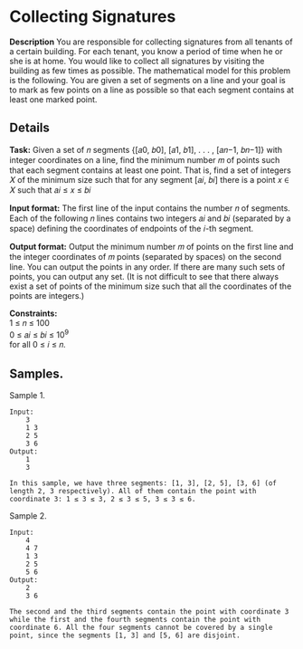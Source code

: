 # Collecting Signatures
**Description**
You are responsible for collecting signatures from all tenants of a certain building. For each tenant, you know a period of time when he or she is at home. You would like to collect all signatures by visiting the building as few times as possible. The mathematical model for this problem is the following. You are given a set of segments on a line and your goal is to mark as few points on a line as possible so that each segment contains at least one marked point.


## Details
**Task:** 
Given a set of 𝑛 segments {[𝑎0, 𝑏0], [𝑎1, 𝑏1], . . . , [𝑎𝑛−1, 𝑏𝑛−1]} with integer coordinates on a line, find
the minimum number 𝑚 of points such that each segment contains at least one point. That is, find a set of integers 𝑋 of the minimum size such that for any segment [𝑎𝑖, 𝑏𝑖] there is a point 𝑥 ∈ 𝑋 such that 𝑎𝑖 ≤ 𝑥 ≤ 𝑏𝑖


**Input format:** 
The first line of the input contains the number 𝑛 of segments. Each of the following 𝑛 lines contains two integers 𝑎𝑖 and 𝑏𝑖 (separated by a space) defining the coordinates of endpoints of the 𝑖-th segment.


**Output format:** 
Output the minimum number 𝑚 of points on the first line and the integer coordinates of 𝑚 points (separated by spaces) on the second line. You can output the points in any order. If there are many such sets of points, you can output any set. (It is not difficult to see that there always exist a set of points of the minimum size such that all the coordinates of the points are integers.)


**Constraints:** 
<br>1 ≤ 𝑛 ≤ 100 
<br>0 ≤ 𝑎𝑖 ≤ 𝑏𝑖 ≤ 10<sup>9</sup> 
<br>for all 0 ≤ 𝑖 ≤ 𝑛.



## Samples.
Sample 1.

    Input:
        3
        1 3
        2 5
        3 6
    Output:
        1
        3

    In this sample, we have three segments: [1, 3], [2, 5], [3, 6] (of length 2, 3 respectively). All of them contain the point with coordinate 3: 1 ≤ 3 ≤ 3, 2 ≤ 3 ≤ 5, 3 ≤ 3 ≤ 6.   

Sample 2.

    Input:
        4
        4 7
        1 3
        2 5
        5 6
    Output:
        2
        3 6

    The second and the third segments contain the point with coordinate 3 while the first and the fourth segments contain the point with coordinate 6. All the four segments cannot be covered by a single point, since the segments [1, 3] and [5, 6] are disjoint.
